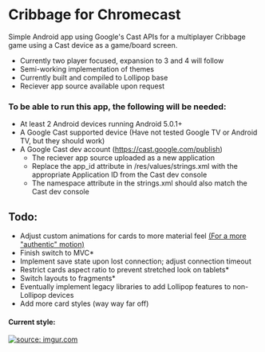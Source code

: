 # Cribbage for Chromecast

Simple Android app using Google's Cast APIs for a multiplayer Cribbage game using a Cast device as a game/board screen.

- Currently two player focused, expansion to 3 and 4 will follow
- Semi-working implementation of themes
- Currently built and compiled to Lollipop base
- Reciever app source available upon request


### To be able to run this app, the following will be needed:
- At least 2 Android devices running Android 5.0.1+
- A Google Cast supported device (Have not tested Google TV or Android TV, but they should work)
- A Google Cast dev account (https://cast.google.com/publish)
  - The reciever app source uploaded as a new application
  - Replace the app_id attribute in /res/values/strings.xml with the appropriate Application ID from the Cast dev console
  - The namespace attribute in the strings.xml should also match the Cast dev console


## Todo:
- Adjust custom animations for cards to more material feel [(For a more "authentic" motion)](http://www.google.com/design/spec/animation/authentic-motion.html#authentic-motion-mass-weight)
- Finish switch to MVC*
- Implement save state upon lost connection; adjust connection timeout
- Restrict cards aspect ratio to prevent stretched look on tablets*
- Switch layouts to fragments*
- Eventually implement legacy libraries to add Lollipop features to non-Lollipop devices
- Add more card styles (way way far off)

#### Current style:
<a href="http://imgur.com/bkFw3Ci"><img src="http://i.imgur.com/bkFw3Ci.png" title="source: imgur.com" /></a>
